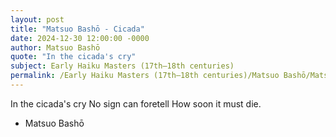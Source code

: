 ```yaml
---
layout: post
title: "Matsuo Bashō - Cicada"
date: 2024-12-30 12:00:00 -0000
author: Matsuo Bashō
quote: "In the cicada's cry"
subject: Early Haiku Masters (17th–18th centuries)
permalink: /Early Haiku Masters (17th–18th centuries)/Matsuo Bashō/Matsuo Bashō - Cicada
---
```


In the cicada's cry
No sign can foretell
How soon it must die.

- Matsuo Bashō
